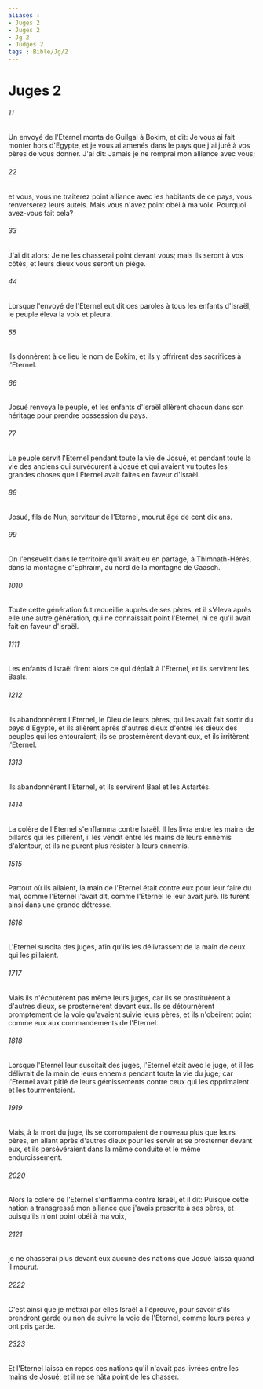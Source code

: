 ```yaml
---
aliases : 
- Juges 2
- Juges 2
- Jg 2
- Judges 2
tags : Bible/Jg/2
---
```


# Juges 2

###### 11
Un envoyé de l'Eternel monta de Guilgal à Bokim, et dit: Je vous ai fait monter hors d'Egypte, et je vous ai amenés dans le pays que j'ai juré à vos pères de vous donner. J'ai dit: Jamais je ne romprai mon alliance avec vous;
###### 22
et vous, vous ne traiterez point alliance avec les habitants de ce pays, vous renverserez leurs autels. Mais vous n'avez point obéi à ma voix. Pourquoi avez-vous fait cela?
###### 33
J'ai dit alors: Je ne les chasserai point devant vous; mais ils seront à vos côtés, et leurs dieux vous seront un piège.
###### 44
Lorsque l'envoyé de l'Eternel eut dit ces paroles à tous les enfants d'Israël, le peuple éleva la voix et pleura.
###### 55
Ils donnèrent à ce lieu le nom de Bokim, et ils y offrirent des sacrifices à l'Eternel.
###### 66
Josué renvoya le peuple, et les enfants d'Israël allèrent chacun dans son héritage pour prendre possession du pays.
###### 77
Le peuple servit l'Eternel pendant toute la vie de Josué, et pendant toute la vie des anciens qui survécurent à Josué et qui avaient vu toutes les grandes choses que l'Eternel avait faites en faveur d'Israël.
###### 88
Josué, fils de Nun, serviteur de l'Eternel, mourut âgé de cent dix ans.
###### 99
On l'ensevelit dans le territoire qu'il avait eu en partage, à Thimnath-Hérès, dans la montagne d'Ephraïm, au nord de la montagne de Gaasch.
###### 1010
Toute cette génération fut recueillie auprès de ses pères, et il s'éleva après elle une autre génération, qui ne connaissait point l'Eternel, ni ce qu'il avait fait en faveur d'Israël.
###### 1111
Les enfants d'Israël firent alors ce qui déplaît à l'Eternel, et ils servirent les Baals.
###### 1212
Ils abandonnèrent l'Eternel, le Dieu de leurs pères, qui les avait fait sortir du pays d'Egypte, et ils allèrent après d'autres dieux d'entre les dieux des peuples qui les entouraient; ils se prosternèrent devant eux, et ils irritèrent l'Eternel.
###### 1313
Ils abandonnèrent l'Eternel, et ils servirent Baal et les Astartés.
###### 1414
La colère de l'Eternel s'enflamma contre Israël. Il les livra entre les mains de pillards qui les pillèrent, il les vendit entre les mains de leurs ennemis d'alentour, et ils ne purent plus résister à leurs ennemis.
###### 1515
Partout où ils allaient, la main de l'Eternel était contre eux pour leur faire du mal, comme l'Eternel l'avait dit, comme l'Eternel le leur avait juré. Ils furent ainsi dans une grande détresse.
###### 1616
L'Eternel suscita des juges, afin qu'ils les délivrassent de la main de ceux qui les pillaient.
###### 1717
Mais ils n'écoutèrent pas même leurs juges, car ils se prostituèrent à d'autres dieux, se prosternèrent devant eux. Ils se détournèrent promptement de la voie qu'avaient suivie leurs pères, et ils n'obéirent point comme eux aux commandements de l'Eternel.
###### 1818
Lorsque l'Eternel leur suscitait des juges, l'Eternel était avec le juge, et il les délivrait de la main de leurs ennemis pendant toute la vie du juge; car l'Eternel avait pitié de leurs gémissements contre ceux qui les opprimaient et les tourmentaient.
###### 1919
Mais, à la mort du juge, ils se corrompaient de nouveau plus que leurs pères, en allant après d'autres dieux pour les servir et se prosterner devant eux, et ils persévéraient dans la même conduite et le même endurcissement.
###### 2020
Alors la colère de l'Eternel s'enflamma contre Israël, et il dit: Puisque cette nation a transgressé mon alliance que j'avais prescrite à ses pères, et puisqu'ils n'ont point obéi à ma voix,
###### 2121
je ne chasserai plus devant eux aucune des nations que Josué laissa quand il mourut.
###### 2222
C'est ainsi que je mettrai par elles Israël à l'épreuve, pour savoir s'ils prendront garde ou non de suivre la voie de l'Eternel, comme leurs pères y ont pris garde.
###### 2323
Et l'Eternel laissa en repos ces nations qu'il n'avait pas livrées entre les mains de Josué, et il ne se hâta point de les chasser.
